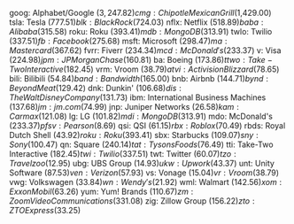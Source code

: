 goog: Alphabet/Google ($3,247.82)
cmg: Chipotle Mexican Grill ($1,429.00)
tsla: Tesla ($777.51)
blk: BlackRock ($724.03)
nflx: Netflix ($518.89)
baba: Alibaba ($315.58)
roku: Roku ($393.41)
mdb: MongoDB ($313.91)
twlo: Twilio ($337.51)
fb: Facebook ($275.68)
msft: Microsoft ($298.47)
ma: Mastercard ($367.62)
fvrr: Fiverr ($234.34)
mcd: McDonald's ($233.37)
v: Visa ($224.98)
jpm: JPMorgan Chase ($160.81)
ba: Boeing ($173.86)
ttwo: Take-Two Interactive ($182.45)
vrm: Vroom ($38.79)
atvi: Activision Blizzard ($78.65)
bili: Bilibili ($54.84)
band: Bandwidth ($165.00)
bnb: Airbnb ($144.71)
bynd: Beyond Meat ($129.42)
dnk: Dunkin' ($106.68)
dis: The Walt Disney Company ($131.73)
ibm: International Business Machines ($137.68)
jm: jm.com ($74.99)
jnp: Juniper Networks ($26.58)
kam: Carmax ($121.08)
lg: LG ($101.82)
mdi: MongoDB ($313.91)
mdo: McDonald's ($233.37)
pfsv: Pearson ($8.69)
qsi: QSI ($61.15)
rbx: Roblox ($70.49)
rbds: Royal Dutch Shell ($43.92)
roku: Roku ($393.41)
sbx: Starbucks ($109.07)
sny: Sony ($100.47)
qn: Square ($240.14)
tat: Tysons Foods ($76.49)
tti: Take-Two Interactive ($182.45)
twi: Twilio ($337.51)
twt: Twitter ($60.07)
tzo: Travelzoo ($12.95)
ubg: UBS Group ($14.93)
ukw: Upwork ($43.37)
unt: Unity Software ($87.53)
ven: Verizon ($57.93)
vs: Vonage ($15.04)
vr: Vroom ($38.79)
vwg: Volkswagen ($33.84)
wn: Wendy's ($21.92)
wml: Walmart ($142.56)
xom: ExxonMobil ($63.26)
yum: Yum! Brands ($110.67)
zm: Zoom Video Communications ($331.08)
zig: Zillow Group ($156.22)
zto: ZTO Express ($33.25)
